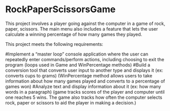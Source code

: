 # RockPaperScissorsGame
This project involves a player going against the computer in a game of rock, paper, scissors.
 The main menu also includes a feature that lets the user calculate a winning percentage of how many games they played.
 
 
This project meets the following requirements:

#Implement a “master loop” console application where the user can repeatedly enter commands/perform actions, including choosing to exit the program
(loops used in Game and WinPercentage methods)
#Build a conversion tool that converts user input to another type and displays it (ex: converts cups to grams)
(WinPercentage method allows users to take information about how many games played and converts to a percentage of games won)
#Analyze text and display information about it (ex: how many words in a paragraph)
(game tracks scores of the player and computer until one reaches 5 wins. 
The game also tracks how often the computer selects rock, paper or scissors to aid the player in making a decision.)
